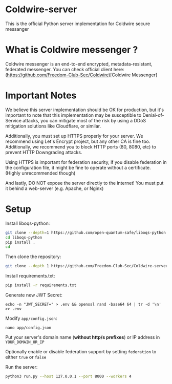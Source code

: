 # Coldwire-server

This is the official Python server implementation for Coldwire secure messanger

# What is Coldwire messenger ?
Coldwire messenger is an end-to-end encrypted, metadata-resistant, federated messenger.
You can check official client here: (https://github.com/Freedom-Club-Sec/Coldwire)[Coldwire Messenger]


# Important Notes
We believe this server implementation should be OK for production, but it's important to note that this implementation may be susceptible to Denial-of-Service attacks, 
you can mitigate most of the risk by using a DDoS mitigation solutions like Cloudflare, or similar.

Additionally, you must set up HTTPS properly for your server. We recommend using Let's Encrypt project, but any other CA is fine too.
Additionally, we recommend you to block HTTP ports (80, 8080, etc) to prevent HTTP Downgrading attacks.

Using HTTPS is important for federation security, if you disable federation in the configuration file, it might be fine to operate without a certificate. (Highly unrecommended though)

And lastly, DO NOT expose the server directly to the internet! You must put it behind a web-server (e.g. Apache, or Nginx)



# Setup
Install liboqs-python:
```bash
git clone --depth=1 https://github.com/open-quantum-safe/liboqs-python
cd liboqs-python
pip install .
cd
```


Then clone the repository:
```bash
git clone --depth 1 https://github.com/Freedom-Club-Sec/Coldwire-server.git
```

Install requirements.txt:
```bash
pip install -r requirements.txt
```

Generate new JWT Secret:
```
echo -n "JWT_SECRET=" > .env && openssl rand -base64 64 | tr -d '\n' >> .env
```

Modify `app/config.json`:
```
nano app/config.json
```
Put your server's domain name (**without http/s prefixes**) or IP address in `YOUR_DOMAIN_OR_IP`

Optionally enable or disable federation support by setting `federation` to either `true` or `false`

Run the server:
```bash
python3 run.py --host 127.0.0.1 --port 8000 --workers 4
```
